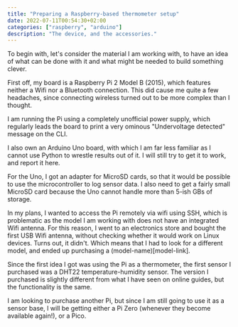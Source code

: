 ```yaml
---
title: "Preparing a Raspberry-based thermometer setup"
date: 2022-07-11T00:54:30+02:00
categories: ["raspberry", "arduino"]
description: "The device, and the accessories."
---
```

To begin with, let's consider the material I am working with, to have an idea of what 
can be done with it and what might be needed to build something clever. 

First off, my board is a Raspberry Pi 2 Model B (2015), which features neither a Wifi
nor a Bluetooth connection. This did cause me quite a few headaches, since connecting
wireless turned out to be more complex than I thought.

I am running the Pi using a completely unofficial power supply, which regularly leads
the board to print a very ominous "Undervoltage detected" message on the CLI. 

I also own an Arduino Uno board, with which I am far less familiar as I cannot use 
Python to wrestle results out of it. I will still try to get it to work, and report
it here. 

For the Uno, I got an adapter for MicroSD cards, so that it would be possible to use
the microcontroller to log sensor data. I also need to get a fairly small MicroSD card
because the Uno cannot handle more than 5-ish GBs of storage. 

In my plans, I wanted to access the Pi remotely via wifi using SSH, which is 
problematic as the model I am working with does not have an integrated Wifi antenna. 
For this reason, I went to an electronics store and bought the first USB Wifi 
antenna, without checking whether it would work on Linux devices. Turns out, it didn't. 
Which means that I had to look for a different model, and ended up purchasing a 
(model-name)[model-link]. 

Since the first idea I got was using the Pi as a thermometer, the first sensor I 
purchased was a DHT22 temperature-humidity sensor. The version I purchased is slightly
different from what I have seen on online guides, but the functionality is the same.

I am looking to purchase another Pi, but since I am still going to use it as a sensor 
base, I will be getting either a Pi Zero (whenever they become available again!), or 
a Pico. 